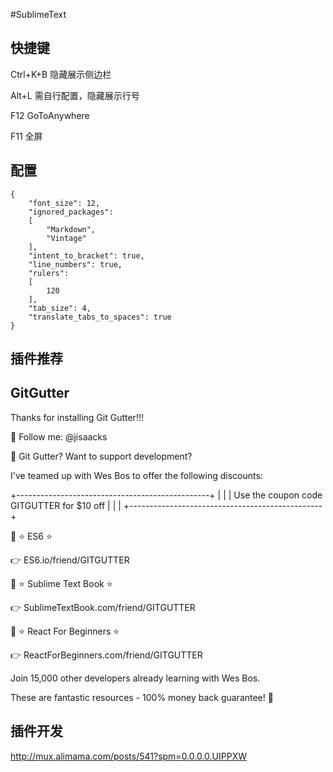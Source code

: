 #SublimeText

快捷键
------

Ctrl+K+B 隐藏展示侧边栏

Alt+L 需自行配置，隐藏展示行号

F12 GoToAnywhere

F11 全屏

配置
----

```
{
    "font_size": 12,
    "ignored_packages":
    [
        "Markdown",
        "Vintage"
    ],
    "intent_to_bracket": true,
    "line_numbers": true,
    "rulers":
    [
        120
    ],
    "tab_size": 4,
    "translate_tabs_to_spaces": true
}
```

插件推荐
--------

GitGutter
---------

  Thanks for installing Git Gutter!!!
  
  👣 Follow me: @jisaacks
  
  
  💛 Git Gutter? Want to support development?
  
  I've teamed up with Wes Bos to offer the following discounts:
  
  +------------------------------------------------+
  |                                                |
  |   Use the coupon code GITGUTTER for $10 off    |
  |                                                |
  +------------------------------------------------+
  
  🏅 ⭐ ES6 ⭐
  
  👉 ES6.io/friend/GITGUTTER
  
  🏅 ⭐ Sublime Text Book ⭐
  
  👉 SublimeTextBook.com/friend/GITGUTTER
  
  🏅 ⭐ React For Beginners ⭐
  
  👉 ReactForBeginners.com/friend/GITGUTTER
  
  
  Join 15,000 other developers already learning with Wes Bos.
  
  These are fantastic resources - 100% money back guarantee! 🌟

插件开发
--------

http://mux.alimama.com/posts/541?spm=0.0.0.0.UIPPXW
